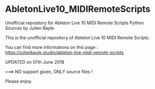 # AbletonLive10_MIDIRemoteScripts
Unofficial repository for Ableton Live 10 MIDI Remote Scripts Python Sources by Julien Bayle

This is the unofficial repository of Ableton Live 10 MIDI Remote Scripts.

You can find more informations on this page :
https://julienbayle.studio/ableton-live-midi-remote-scripts


UPDATED on 07th June 2018

===> NO support given, ONLY source files !

Please enjoy.

